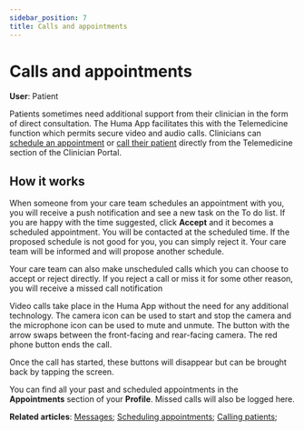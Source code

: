 ```yaml
---
sidebar_position: 7
title: Calls and appointments
---
```

# Calls and appointments
**User**: Patient

Patients sometimes need additional support from their clinician in the form of direct consultation. The Huma App facilitates this with the Telemedicine function which permits secure video and audio calls. Clinicians can [schedule an appointment](../../clinician-portal/telemedicine/scheduling-appointments.md) or [call their patient](../../clinician-portal/telemedicine/calling-patients.md) directly from the Telemedicine section of the Clinician Portal.

## How it works​

When someone from your care team schedules an appointment with you, you will receive a push notification and see a new task on the To do list. If you are happy with the time suggested, click **Accept** and it becomes a scheduled appointment. You will be contacted at the scheduled time. If the proposed schedule is not good for you, you can simply reject it. Your care team will be informed and will propose another schedule.

Your care team can also make unscheduled calls which you can choose to accept or reject directly. If you reject a call or miss it for some other reason, you will receive a missed call notification

Video calls take place in the Huma App without the need for any additional technology. The camera icon can be used to start and stop the camera and the microphone icon can be used to mute and unmute. The button with the arrow swaps between the front-facing and rear-facing camera. The red phone button ends the call.

Once the call has started, these buttons will disappear but can be brought back by tapping the screen.

You can find all your past and scheduled appointments in the **Appointments** section of your **Profile**. Missed calls will also be logged here. 

**Related articles**: [Messages](./messages.md); [Scheduling appointments](../../clinician-portal/telemedicine/scheduling-appointments.md); [Calling patients](../../clinician-portal/telemedicine/calling-patients.md);
